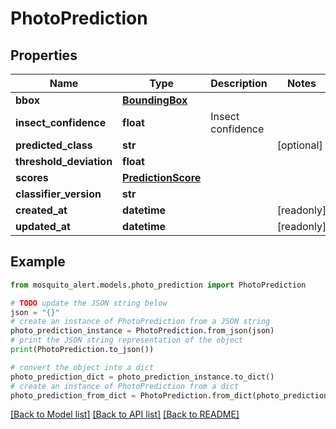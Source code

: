 # PhotoPrediction


## Properties

Name | Type | Description | Notes
------------ | ------------- | ------------- | -------------
**bbox** | [**BoundingBox**](BoundingBox.md) |  | 
**insect_confidence** | **float** | Insect confidence | 
**predicted_class** | **str** |  | [optional] 
**threshold_deviation** | **float** |  | 
**scores** | [**PredictionScore**](PredictionScore.md) |  | 
**classifier_version** | **str** |  | 
**created_at** | **datetime** |  | [readonly] 
**updated_at** | **datetime** |  | [readonly] 

## Example

```python
from mosquito_alert.models.photo_prediction import PhotoPrediction

# TODO update the JSON string below
json = "{}"
# create an instance of PhotoPrediction from a JSON string
photo_prediction_instance = PhotoPrediction.from_json(json)
# print the JSON string representation of the object
print(PhotoPrediction.to_json())

# convert the object into a dict
photo_prediction_dict = photo_prediction_instance.to_dict()
# create an instance of PhotoPrediction from a dict
photo_prediction_from_dict = PhotoPrediction.from_dict(photo_prediction_dict)
```
[[Back to Model list]](../README.md#documentation-for-models) [[Back to API list]](../README.md#documentation-for-api-endpoints) [[Back to README]](../README.md)


